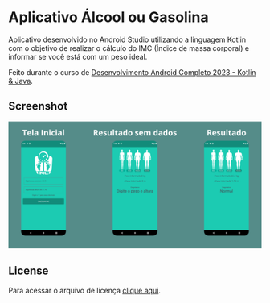 # Aplicativo Álcool ou Gasolina

Aplicativo desenvolvido no Android Studio utilizando a linguagem Kotlin com o objetivo de realizar o cálculo do IMC (Índice de massa corporal) e informar se você está com um peso ideal.

Feito durante o curso de [Desenvolvimento Android Completo 2023 - Kotlin & Java](https://www.udemy.com/course/desenvolvimento-android-completo/).

## Screenshot

<div align="center">

![](./screenshot.png)

</div>

## License

Para acessar o arquivo de licença [clique aqui](./license).
